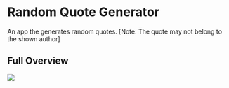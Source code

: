 # Random Quote Generator
An app the generates random quotes.
[Note: The quote may not belong to the shown author]

## Full Overview

![](full_overview.gif)
